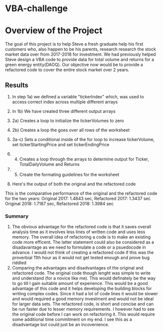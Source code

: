 # VBA-challenge
# Overview of the Project

The goal of this project is to help Steve a fresh graduate help his first customers who, also happen to be his parents, research research the stock market data over from 2017-2018 for investment. 
We had previously helped Steve design a VBA code to provide data for total volume and returns for a green energy entity(DAOQ). Our objective now would be to provide a refactored code to cover the entire stock market over 2 years.

## Results

1. In step 1a) we defined a variable "tickerIndex" which, was used to access correct index across multiple different arrays

2. In 1b) We have created three different output arrays

3. 2a) Creates a loop to initialize the tickerVolumes to zero

4. 2b) Creates a loop the goes over all rows of the worksheet

5. 3a-c) Sets a conditional inside of the for loop to increase tickerVolume, set tickerStartingPrice and set tickerEndingPrice

6. 4) Creates a loop through the arrays to determine output for Ticker, TotalDailyVolume and Returns

7. 5) Create the formating guidelines for the worksheet

8. Here's the output of both the original and the refactored code


This is the comparative performance of the original and the refactored code for the two years:
Original 2017: 1.4843 sec, Refactored 2017: 1.3437 sec
Original 2018: 1.7187 sec, Refactored 2018: 1.3984 sec 

### Summary
1.  The obvious advantage for the refactored code is that it saves overall analysis time as it involves less lines of written code and uses less memory. The overall idea of refactoring a code is to make an existing code more efficent. The latter statement could also be considered as a disadavantage as we need to formulate a code or a psuedocode in advance. I would not think of creating a refactored code if this was the proverbial 11th hour as it would not get tested enough and prove bug riddled
2. Comparing the advantages and disadvantages of the original and refactored code. 
    The original code though lenght was simple to write and understand (for a novice like me). This would definately be the way to go till I gain suitable amount of experience. This would be a good advantage of this code and it helps developing the building blocks for writing complex codes. Since it had a lot of code lines it would be slower and would required a good memory investment and would not be ideal for larger data sets. 
    The refactored code, is short and concise and can be run faster due to lesser memory requirements. I however had to see the original code before I can work on refactoring it. This would require some additional time commitment on my end. I see this as a disadvantage but could just be an incovenience. 



